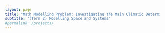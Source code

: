 ```yaml
---
layout: page
title: "Math Modelling Problem: Investigating the Main Climatic Determinant on Corn Yield"
subtitle: "(Term 2) Modelling Space and Systems"
#permalink: /projects/
---
```

